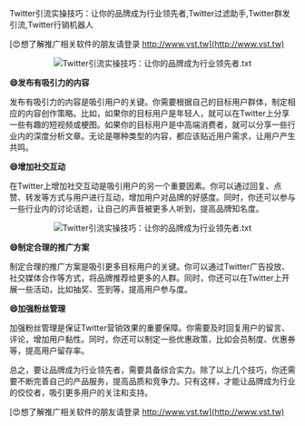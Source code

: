 Twitter引流实操技巧：让你的品牌成为行业领先者,Twitter过滤助手,Twitter群发引流,Twitter行销机器人

[😍想了解推广相关软件的朋友请登录 http://www.vst.tw](http://www.vst.tw)

 <center><img src="https://vst.tw/MP4/tuiguang/png/8.png" alt="Twitter引流实操技巧：让你的品牌成为行业领先者.txt"></center>

**😄发布有吸引力的内容**

发布有吸引力的内容是吸引用户的关键。你需要根据自己的目标用户群体，制定相应的内容创作策略。比如，如果你的目标用户是年轻人，就可以在Twitter上分享一些有趣的短视频或梗图。如果你的目标用户是中高端消费者，就可以分享一些行业内的深度分析文章。无论是哪种类型的内容，都应该贴近用户需求，让用户产生共鸣。

**😄增加社交互动**

在Twitter上增加社交互动是吸引用户的另一个重要因素。你可以通过回复、点赞、转发等方式与用户进行互动，增加用户对品牌的好感度。同时，你还可以参与一些行业内的讨论话题，让自己的声音被更多人听到，提高品牌知名度。

 <center><img src="https://vst.tw/MP4/tuiguang/png/2.png" alt="Twitter引流实操技巧：让你的品牌成为行业领先者.txt"></center>

**😄制定合理的推广方案**

制定合理的推广方案是吸引更多目标用户的关键。你可以通过Twitter广告投放、社交媒体合作等方式，将品牌推荐给更多的人群。同时，你还可以在Twitter上开展一些活动，比如抽奖、签到等，提高用户参与度。

**😄加强粉丝管理**

加强粉丝管理是保证Twitter营销效果的重要保障。你需要及时回复用户的留言、评论，增加用户黏性。同时，你还可以制定一些优惠政策，比如会员制度、优惠券等，提高用户留存率。

总之，要让品牌成为行业领先者，需要具备综合实力。除了以上几个技巧，你还需要不断完善自己的产品服务，提高品质和竞争力。只有这样，才能让品牌成为行业的佼佼者，吸引更多用户的关注和支持。

[😍想了解推广相关软件的朋友请登录 http://www.vst.tw](http://www.vst.tw)



